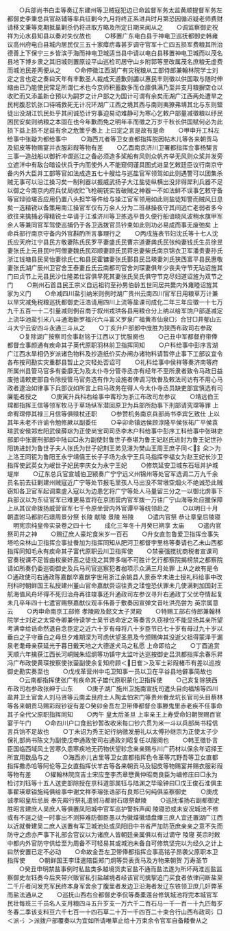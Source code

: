 <!-- { "loadSidebar": true } -->
　　○兵部尚书白圭等奏辽东建州等卫贼寇犯边已命监督军务太监黄顺提督军务左都御史李秉总兵官赵辅等率兵征剿今九月将终正系进兵时月第恐因循迟疑老师费财请移文秉等克期抵巢剿杀仍将进取方略及所定日期来闻从之
　　○调监察御史祝祥为沁水县知县以奏对失仪故也
　　○移置广东电白县于神电卫巡抚都御史韩雍议高州府电白县城内居民仅三五十家瘴疠毒甚岁调守官军十亡四五损军费粮其所治德善上下保宁三乡皆滨于海而神电卫城适当县中请以电白县移置神电卫城而以茂名县地下博乡隶之其旧城则置原设平山巡检司居守山乡附郭等里改属茂名庶粮无虚费而城池民差两便从之
　　○命停徵江西湖广有灾税粮从工部侍郎兼翰林院学士刘定之言也定之奏曰天年有丰歉圣人裁成天道歉则蠲以惠民丰则徵以供国取与随时伸缩由已乃能使民常足所谓仁术也今京师积蓄数多而仓廪俱满乃至并支月粮摒空仓以收贮而又添盖新仓预以为嗣岁之计户部之为国计可谓有余矣而湖广江西两处遭旱之民枵腹忍饥张口待哺救死无计况环湖广江西之境其西与南则夷獠弗靖其北与东则盬徒出没湖江饥民处乎其间诚恐计穷事迫易动难静可为寒心乞敕户部量减徵粮以纾民困民安矣则纳粮之本固在也今年歉而免之明年丰而徵之万岁千秋长供国赋何必为此损下益上损不足益有余之危策乎奏上  上曰定之言是故有是命
　　○甲申升工科左给事中张璇为都给事中
　　○海西兀者等卫女直都指挥脱因帖木儿等各来朝贡马及貂皮等物赐宴并衣服彩叚等物有差
　　○乙酉南京济川卫署都指挥佥事杨榘言三事一造战船以御折冲谓巡江之备必须造多桨船有风则众帆齐举无风则众桨并发旁立遮洋中有敌台暗设伏兵于内而使外人不能窥伺谨具图式进呈乞敕廷臣议行南京守备内外大臣并工部等官如法成造五七十艘给与巡盐官军领驾如此则遇警可以团集杀贼无事可以沿江操习矣一制利器以振威武扬子大江盐徒纵横出没非得犀利兵器不足以御之今南京内府兵仗局收贮飞枪碗铳实皆破贼之神器一不如法鲜不误事乞敕守备等官辩验堪否应用仍置八头担竿等件给与操江官军领用如此则盐徒知警而贼风日息矣一选精锐以备策用南江操官军仅有万余人分为二班昼操夜守其间逃亡老弱者多今欲往来擒捕必得精锐士卒请于江淮济川等卫拣选平昔久便行船谙晓风波稍水旗甲军余人等兼同官军驾使巡捕仍于各卫选拨官员钤束如此则功必易成而事无废弛矣  上命兵部行南京守备内外官斟酌所言事理行之
　　○丙戌旌表节妇沈氏等十七人沈氏应天府江宁县民方敬妻陈氏民罗平妻盛氏民曹宗道妻龚氏民张纯妻钱氏生员徐昱妻张氏上元县民叶阿僧妻魏氏民邓顺妻顾氏民蒋忠妻柴氏南京锦衣卫军潘贵妻孙氏浙江钱塘县民吴怡妻徐氏仁和县民霍镛妻张氏鄞县民吕瑛妻刘氏狭西富平县民惠敬妻张氏湖广辰州卫官舍王泰妻丘氏云南都司官舍刘琛妻俱年少丧夫守节无玷诏旌其门曰贞节上元县民沙仕隆弟仕容俱早死其妻张氏吴氏俱守节克尽妇道诏旌为双节之门
　　○荆州石首县民王宗义自远祖钧至孙男伯龄五世同居共爨内外雍睦诏旌其家为义门
　　○命减四川盐引纳米则例时湖广贵州云南四川官军日用粮草万计兼以旱灾减免税粮巡抚都御史汪浩请用四川上流等盐课司成化二年三年应徵一十七万九千五百一十二引量减则例召商于叙州戎珙各县用粮仓分上纳以给军饷户部遂减定上流华池盐引米八斗通海新罗福兴六斗富义罗泉广福黄市仙泉□氵合甘□井郁山五斗大宁云安四斗永通三斗从之
　　○丁亥升户部郎中庞胜为狭西布政司右参政
　　○复除湖广按察司佥事赵铭于江西以丁忧服阕也
　　○己丑中军都督府带俸都督佥事颜通有疾命其子英代原职羽林前卫指挥同知
　　○户科给事中彭序言湖广江西水旱相仍岁派诸色物料及抄造纸价买办闸办诸物料请暂停止事下工部议宜令各布按司勘实灾重郡县暂止之灾轻处否诏可
　　○礼科给事中侯祥等奏济南等府所属州县管马官多有委靡无为及太仆寺分管寺丞亦有经年不至所隶者致令马政日益废弛请敕吏部自令除授管马官务选有作为设施者俾调习牧餋及敕法司访有不用心马政者逮治如律事下兵部议如所言上曰马政务在得人今太仆寺丞员缺吏部宜慎选有司廉能者授之
　　○庚寅升兵科右给事中寗珍为浙江布政司左参议
　　○靖远伯王瑺都指挥王信等领军牧马于草场纵军潜回原卫为兵部所劾事下刑部请究瑺等罪  上命宥瑺停其禄三月信等俱赎杖还职
　　○参赞机务南京兵部尚书李宾乞致仕  上以其年未老不许谕令勉修厥以副委任
　　○辛卯命镇远侯顾淳隆平侯张祐广平侯袁瑄武安侯郑宏阳武侯薛琮为正使尚宝司司丞李木户科给事中彭序工科给事中张琳吏部郎中张寰刑部郎中陆曰□永为副使封鲁世子泰堪为鲁王妃赵氏进封为鲁王妃世孙阳铸进封为鲁世子夫人张氏为世子妃荆王弟见澋为樊山王周王庶子同＜釒朵＞为上洛王同铌为鲁阳王永宁靖僖王长子子场为永宁王兵马指挥李福女为赵王妃长沙卫指挥使武英女为岷世子妃民李庆女为永宁王妃
　　○修筑延安卫城东石垣并护城堤岸
　　○辽东总兵官宣城伯卫颍奏广宁宁远义州锦州等处官军选调二万九千余员名前去征剿建州贼寇近广宁等处节报毛里孩人马出没不常墩空烟火不绝诚恐此贼窃知各卫官军起调乘虗入寇以为边患乞将广宁等处人马量留三分之一以御北虏事下兵部议以为东征官军已难更易宜将在京团营内官军拨一万往广宁山海等处应援保障  上从其议命拨扬威营官军七千令原坐营内外官谭平等统领赴之
　　○以明日十月朝遣驸马都尉石璟周景分祭  长陵  献陵  景陵  裕陵
　　○遣内官祭  恭让章皇后陵寝
　明宪宗纯皇帝实录卷之四十七
　　成化三年冬十月癸巳朔享  太庙
　　○遣内官祭司井之神
　　○赐辽庶人豪坨食米岁一百石
　　○升女直忽鲁爱卫指挥佥事失塔哈朵林山卫指挥佥事扯餋加为指挥同知从肥河卫都督孛里格等奏请也乙未山西都指挥同知毛永有疾命其子富代原职云川卫指挥使
　　○禁豪强搅扰商税者宣课司官奏税课不足皆由权豪奸恶之徒挠之其弊多端不可胜计乞行都察院揭榜禁之都察院请如所奏仍委巡街御史及兵马司官巡察犯者枷项示众满三月处罪  上从之故有是令○通政使司右通政陈嘉猷卒嘉猷字世用浙江余姚县人景泰辛未进士授礼科给事中改刑科时朝鲜国王私授建州董山官命嘉猷赍诏往责之瑈惶恐伏罪未几使满剌加国封王航海值风舟坏得不死归治舟再往竣事还升通政司左参议寻升右通政丁父优夺情起复未几卒年四十七遣官赐祭嘉猷仪观丰伟善于敷奏因宣弹文音吐洪亮尝为  英宗属意云
　　○丙申命南京工部修  孝陵殿及懿文太子灵殿
　　○特赐工部右侍郎兼翰林院学士刘定之太常寺卿兼侍读学士吴节诰命定之等奏言久窃禄位不能显扬其亲所望考满幸给诰命然退自念臣定之近六十岁有母将八十岁臣节已七十岁有母过九十岁以垂白之子守垂白之母旦夕难期深为可虑伏望圣恩及今颁赐俾其没逝父祖得蒙泽于漏泉老耄母亲获延光于暮日戴天地之大德遂犬马之私愿  上命即给之
　　○丁酉追赏天顺六年擒获江西长河峒贼朱绍纲等功镇守太监叶达巡按御史吕洪都指挥余春乐昇冯广布政使黄琛按察使张蓥副使余复知府顾＜日隺＞及军士彩叚楮币有差以巡按御史勘实奏至也
　　○戊戌革营州中屯卫知事一员以卫在平谷县地僻事简故也
　　○云南都指挥使张广有疾命其子雄代原职蒙化卫指挥使
　　○己亥复除狭西布政司右参政张绅于山东
　　○庚子湖广施州卫施南宣抚司遣头目向福旭等四川盐井卫土官舍人刘马贤等云南孟艮府土人陶孟怕宋门等贵州餋龙坑长官司头目蔡林等各来朝贡马赐彩叚钞锭有差○癸卯金吾左卫带俸都督佥事滕鬼里赤老疾不任事命其子全代父原职指挥同知
　　○丙午  皇太后圣旦  上率亲王上寿受命妇朝贺赐百官宴于午门
　　○命四川户口食盐钞暂改收米每口钞六贯为米一斗以兵部尚书程信言兵饷不足故也
　　○丁未诏为秀王妃行纳徵发册礼以太傅孙继宗为正使太子少保礼部尚书陈文为副使戊申通政使司右通政刘昭复任以服阕也
　　○韩王徵钋言臣国临西域风土苦寒久患寒疾地无药物伏望轸念亲亲赐与川广药材以保余年诏择王所宜用数品与之
　　○海西亦儿古里等卫女直都指挥色令革等兀野吾等卫女直都指挥撒赤哈等阿伦等卫女直指挥伏羊古等各来朝贡马及貂皮等物赐宴并赐衣服彩叚等物有差
　　○擢翰林院庶吉士宋应奎李杰章懋黄仲昭商良臣为编修庄曰□永为检讨刘钰等十五人送吏部除授在京科道部属钰与陆渊之毕瑜钟曰□戊王俊石淮俱主事翟瑛章镒施纯俱给事中谢文祥李瑢张诰邵有良郑已何纯俱监察御史
　　○庚戌  诚孝昭皇后忌辰  奉先殿行祭礼遣驸马都尉石璟祭献陵
　　○巡抚淮扬右副都御史胜昭言建庶人吴庶人等俱置凤阳城中官军巡护警拆声闻  陵寝恐或未安况城池不修或有不逞之徒一时事出不测猝难防御臣愚以为徽煠徽焟盘熚三庶人宜还置湖广江西以近就餋建吴二庶人送置有军卫城池处或凤阳旧中书省严加防范庶亲亲之意不失而防守之虑亦严事下礼部会官议以为诸庶人皆朝廷亲属俱以有过谪守  陵寝  英宗时敕中都内外官防守供给至为周备不可轻易其或城池未备自可修筑坚完以为经久之计上曰然安置已定不必动
　　○命故金吾左卫带俸都指挥佥事高铭子昂袭父原职本卫指挥使
　　○朝鲜国王李瑈遣陪臣郑门炯等赍表贡马及方物来朝贺  万寿圣节
　　○癸丑申明禁盐事例时私盐类多越境货卖官盐不通而盐法遂为所坏两淮巡盐监察御史左钰奏今后夹带兴贩官私引盐越境者经该官司擒挐追门买食者依律问断盐至二千斤者问发充军民终本身军舍余丁腹里者发边卫沿海者发辽东铁领卫庶几奸弊革而盐法通从之
　　○巡抚山西右佥都御史李侃等奏橐莲台修筑城池将完本城官军民壮每班三千员名人支月粮四斗五升岁支一万六千二百石马一千一百一十九匹每岁冬春二季该支料豆六千七百一十四石草二十万一千四百二十束合行山西布政司氵□＜派-氵＞派拨户部覆奏以为宜如所请唯草止给十万束余令官军自备餧餋从之

